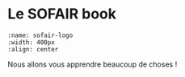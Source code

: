 # Le SOFAIR book

```{figure} img/sofair-logo.png
:name: sofair-logo
:width: 400px
:align: center
```

Nous allons vous apprendre beaucoup de choses !

```{tableofcontents}
```
